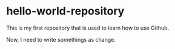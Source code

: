 # hello-world-repository
This is my first repository that is used to learn how to use Github.

Now, I need to write somethings as change.
